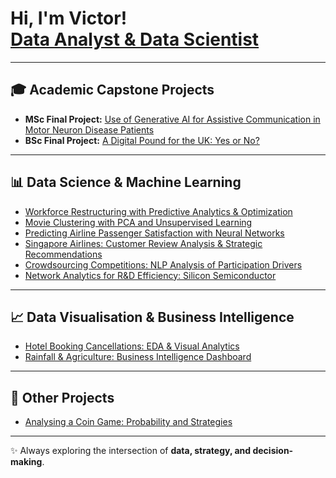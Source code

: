 <h1>Hi, I'm Victor! <br/> <a href="https://www.linkedin.com/in/victor-linkevich22/">Data Analyst & Data Scientist</a></h1>

---

<h2>🎓 Academic Capstone Projects</h2>

- **MSc Final Project:** [Use of Generative AI for Assistive Communication in Motor Neuron Disease Patients](https://github.com/20lyn02/MSc-ARP)  
- **BSc Final Project:** [A Digital Pound for the UK: Yes or No?](https://github.com/20lyn02/BSc-ARP)  

---

<h2>📊 Data Science & Machine Learning</h2>

- [Workforce Restructuring with Predictive Analytics & Optimization](https://github.com/20lyn02/smm750-ICW)  
- [Movie Clustering with PCA and Unsupervised Learning](https://github.com/20lyn02/smm636-GCW2)  
- [Predicting Airline Passenger Satisfaction with Neural Networks](https://github.com/20lyn02/smm768-GCW)  
- [Singapore Airlines: Customer Review Analysis & Strategic Recommendations](https://github.com/20lyn02/smm768-ICW)  
- [Crowdsourcing Competitions: NLP Analysis of Participation Drivers](https://github.com/20lyn02/smm694-GCW)  
- [Network Analytics for R&D Efficiency: Silicon Semiconductor](https://github.com/20lyn02/smm638-GCW)  

---

<h2>📈 Data Visualisation & Business Intelligence</h2>

- [Hotel Booking Cancellations: EDA & Visual Analytics](https://github.com/20lyn02/smm635-GCW)  
- [Rainfall & Agriculture: Business Intelligence Dashboard](https://github.com/20lyn02/smm080-GCW)  

---

<h2>🧮 Other Projects</h2>

- [Analysing a Coin Game: Probability and Strategies](https://github.com/20lyn02/IB-EE)  

---

✨ Always exploring the intersection of **data, strategy, and decision-making**.
